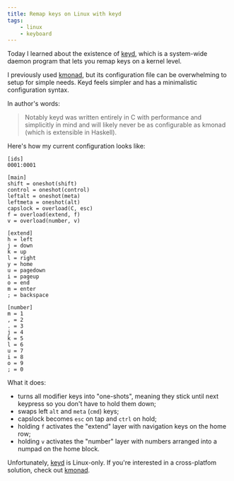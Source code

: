 ```yaml
---
title: Remap keys on Linux with keyd
tags:
    - linux
    - keyboard
---
```


Today I learned about the existence of [keyd], which is a system-wide daemon
program that lets you remap keys on a kernel level.

I previously used [kmonad], but its configuration file can be overwhelming to
setup for simple needs. Keyd feels simpler and has a minimalistic configuration
syntax.

In author's words:

> Notably keyd was written entirely in C with performance and simplicitly in
> mind and will likely never be as configurable as kmonad (which is extensible
> in Haskell).

Here's how my current configuration looks like:

```
[ids]
0001:0001

[main]
shift = oneshot(shift)
control = oneshot(control)
leftalt = oneshot(meta)
leftmeta = oneshot(alt)
capslock = overload(C, esc)
f = overload(extend, f)
v = overload(number, v)

[extend]
h = left
j = down
k = up
l = right
y = home
u = pagedown
i = pageup
o = end
m = enter
; = backspace

[number]
m = 1
, = 2
. = 3
j = 4
k = 5
l = 6
u = 7
i = 8
o = 9
; = 0
```

What it does:

- turns all modifier keys into "one-shots", meaning they stick until next
  keypress so you don't have to hold them down;
- swaps left `alt` and `meta` (`cmd`) keys;
- capslock becomes `esc` on tap and `ctrl` on hold;
- holding `f` activates the "extend" layer with navigation keys on the home row;
- holding `v` activates the "number" layer with numbers arranged into a numpad
  on the home block.

Unfortunately, [keyd] is Linux-only. If you're interested in a cross-platfom
solution, check out [kmonad].

[keyd]: https://github.com/rvaiya/keyd
[kmonad]: https://github.com/kmonad/kmonad
